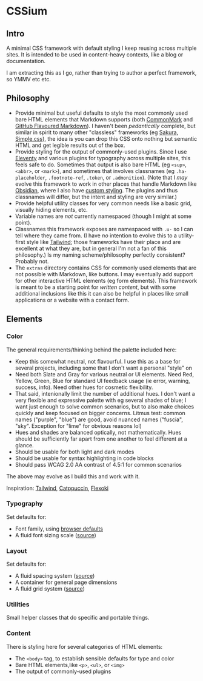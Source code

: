 # CSSium

## Intro

A minimal CSS framework with default styling I keep reusing across multiple
sites. It is intended to be used in content-heavy contexts, like a blog or
documentation.

I am extracting this as I go, rather than trying to author a perfect framework,
so YMMV etc etc.

## Philosophy

- Provide minimal but useful defaults to style the most commonly used bare HTML
  elements that Markdown supports (both
  [CommonMark](https://spec.commonmark.org/0.31.2/) and [GitHub Flavoured
  Markdown](https://github.github.com/gfm/)). I haven't been _pedantically_
  complete, but similar in spirit to many other "classless" frameworks (eg
  [Sakura](https://oxal.org/projects/sakura/),
  [Simple.css](https://simplecss.org)), the idea is you can drop this CSS onto
  nothing but semantic HTML and get legible results out of the box.
- Provide styling for the output of commonly-used plugins. Since I use
  [Eleventy](https://www.11ty.dev/) and various plugins for typography across
  multiple sites, this feels safe to do. Sometimes that output is also bare HTML
  (eg `<sup>`, `<abbr>`, or `<mark>`), and sometimes that involves classnames (eg
  `.ha-placeholder`, `.footnote-ref`, `.token`, or `.admonition`). (Note that I
  _may_ evolve this framework to work in other places that handle Markdown like
  [Obsidian](https://obsidian.md), where I also have [custom
  styling](https://github.com/dlimeb/dotfiles). The plugins and thus classnames
  will differ, but the intent and styling are very similar.)
- Provide helpful utility classes for very common needs like a basic grid,
  visually hiding elements, etc.
- Variable names are _not_ currently namespaced (though I might at some point).
- Classnames this framework exposes are namespaced with `.u-` so I can tell
  where they came from. (I have _no_ intention to evolve this to a utility-first
  style like [Tailwind](https://tailwindcss.com/); those frameworks have their
  place and are excellent at what they are, but in general I'm not a fan of this
  philosophy.) Is my naming scheme/philosophy perfectly consistent? Probably not.
- The `extras` directory contains CSS for commonly used elements that are not
  possible with Markdown, like buttons. I may eventually add support for other
  interactive HTML elements (eg form elements). This framework is meant to be a
  starting point for _written content_, but with some additional inclusions like
  this it can also be helpful in places like small applications or a website with
  a contact form.

## Elements

### Color

The general requirements/thinking behind the palette included here:

- Keep this somewhat neutral, not flavourful. I use this as a base for several
  projects, including some that I don't want a personal "style" on
- Need both Slate and Gray for various neutral or UI elements. Need Red,
  Yellow, Green, Blue for standard UI feedback usage (ie error, warning, success,
  info). Need other hues for cosmetic flexibility.
- That said, intenionally limit the number of additional hues. I don't want a
  very flexible and expressive palette with eg several shades of blue; I want
  just enough to solve common scenarios, but to also make choices quickly and
  keep focused on bigger concerns. Litmus test: common names ("purple", "blue")
  are good, avoid nuanced names ("fuscia", "sky". Exception for "lime" for
  obvious reasons lol)
- Hues and shades are balanced optically, not mathematically. Hues should be
  sufficiently far apart from one another to feel different at a glance.
- Should be usable for both light and dark modes
- Should be usable for syntax highlighting in code blocks
- Should pass WCAG 2.0 AA contrast of 4.5:1 for common scenarios

The above may evolve as I build this and work with it.

Inspiration: [Tailwind](https://tailwindcss.com/docs/colors),
[Catppuccin](https://github.com/catppuccin),
[Flexoki](https://stephango.com/flexoki)

### Typography

Set defaults for:

- Font family, using [browser defaults](https://modernfontstacks.com)
- A fluid font sizing scale ([source](https://utopia.fyi/type/calculator/))

### Layout

Set defaults for:

- A fluid spacing system ([source](https://utopia.fyi/space/calculator/))
- A container for general page dimensions
- A fluid grid system ([source](https://utopia.fyi/grid/calculator/))

### Utilities

Small helper classes that do specific and portable things.

### Content

There is styling here for several categories of HTML elements:

- The `<body>` tag, to establish sensible defaults for type and color
- Bare HTML elements,like `<p>`, `<ul>`, or `<img>`
- The output of commonly-used plugins
